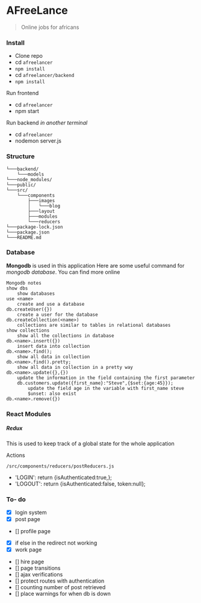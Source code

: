 # AFreeLance
>Online jobs for africans

### Install
- Clone repo
- cd `afreelancer`
- `npm install`
- cd `afreelancer/backend`
- `npm install`

Run frontend
- cd `afreelancer`
- npm start

Run backend _in another terminal_
- cd `afreelancer`
- nodemon server.js

### Structure

    └───backend/
        └───models
    └───node_modules/
    └───public/
    └───src/
        └───components
            ├───images
            │   └───blog
            ├───layout
            ├───modules
            └───reducers
    └───package-lock.json
    └───package.json
    └───README.md

### Database
**Mongodb** is used in this application
Here are some useful command for _mongodb database_. You can find more online
```
Mongodb notes
show dbs
    show databases
use <name>
    create and use a database
db.createUser({})
    create a user for the database
db.createCollection(<name>)
    collections are similar to tables in relational databases
show collections
    show all the collections in database
db.<name>.insert({})
    insert data into collection
db.<name>.find();
    show all data in collection
db.<name>.find().pretty;
    show all data in collection in a pretty way
db.<name>.update({},{})
    update the information in the field containing the first parameter
    db.customers.update({first_name}:"Steve",{$set:{age:45}});
        update the field age in the variable with first_name steve
        $unset: also exist
db.<name>.remove({})
```

### React Modules
##### Redux
This is used to keep track of a global state for the whole application

 Actions


`/src/components/reducers/postReducers.js `
- 'LOGIN':   return {isAuthenticated:true,};
- 'LOGOUT': return {isAuthenticated:false, token:null};


### To- do
- [x] login system
- [x] post page
- [] profile page
- [x] if else in the redirect not working
- [x] work page
- [] hire page
- [] page transitions
- [] ajax verifications
- [] protect routes with authentication
- [] counting number of post retrieved
- [] place warnings for when db is down

